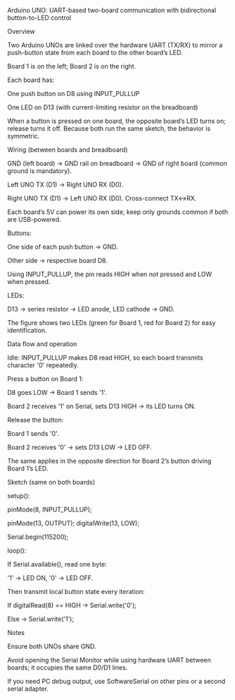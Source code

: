 Arduino UNO: UART-based two-board communication with bidirectional button-to-LED control

Overview

Two Arduino UNOs are linked over the hardware UART (TX/RX) to mirror a push-button state from each board to the other board’s LED.

Board 1 is on the left; Board 2 is on the right.

Each board has:

One push button on D8 using INPUT_PULLUP

One LED on D13 (with current-limiting resistor on the breadboard)

When a button is pressed on one board, the opposite board’s LED turns on; release turns it off. Because both run the same sketch, the behavior is symmetric.

Wiring (between boards and breadboard)

GND (left board) → GND rail on breadboard → GND of right board (common ground is mandatory).

Left UNO TX (D1) → Right UNO RX (D0).

Right UNO TX (D1) → Left UNO RX (D0). Cross-connect TX↔RX.

Each board’s 5V can power its own side; keep only grounds common if both are USB-powered.

Buttons:

One side of each push button → GND.

Other side → respective board D8.

Using INPUT_PULLUP, the pin reads HIGH when not pressed and LOW when pressed.

LEDs:

D13 → series resistor → LED anode, LED cathode → GND.

The figure shows two LEDs (green for Board 1, red for Board 2) for easy identification.

Data flow and operation

Idle: INPUT_PULLUP makes D8 read HIGH, so each board transmits character '0' repeatedly.

Press a button on Board 1:

D8 goes LOW → Board 1 sends '1'.

Board 2 receives '1' on Serial, sets D13 HIGH → its LED turns ON.

Release the button:

Board 1 sends '0'.

Board 2 receives '0' → sets D13 LOW → LED OFF.

The same applies in the opposite direction for Board 2’s button driving Board 1’s LED.

Sketch (same on both boards)

setup():

pinMode(8, INPUT_PULLUP);

pinMode(13, OUTPUT); digitalWrite(13, LOW);

Serial.begin(115200);

loop():

If Serial.available(), read one byte:

'1' → LED ON, '0' → LED OFF.

Then transmit local button state every iteration:

If digitalRead(8) == HIGH → Serial.write('0');

Else → Serial.write('1');

Notes

Ensure both UNOs share GND.

Avoid opening the Serial Monitor while using hardware UART between boards; it occupies the same D0/D1 lines.

If you need PC debug output, use SoftwareSerial on other pins or a second serial adapter.
